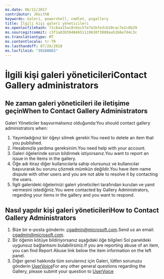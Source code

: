 ```yaml
---
ms.date: 06/12/2017
contributor: JKeithB
keywords: Galeri, powershell, cmdlet, psgallery
title: İlgili kişi galeri yöneticileri
ms.openlocfilehash: 71c8aa15ac0c6ec57e7e1bfe3cb20cac7e2c6b29
ms.sourcegitcommit: c3f1a83b59484651119630f3089aa51b6e7d4c3c
ms.translationtype: MT
ms.contentlocale: tr-TR
ms.lasthandoff: 07/26/2018
ms.locfileid: "39268662"
---
```

# <a name="contact-gallery-administrators"></a><span data-ttu-id="fbbbd-103">İlgili kişi galeri yöneticileri</span><span class="sxs-lookup"><span data-stu-id="fbbbd-103">Contact Gallery administrators</span></span>

## <a name="when-to-contact-gallery-administrators"></a><span data-ttu-id="fbbbd-104">Ne zaman galeri yöneticileri ile iletişime geçin</span><span class="sxs-lookup"><span data-stu-id="fbbbd-104">When to Contact Gallery Administrators</span></span>

<span data-ttu-id="fbbbd-105">Galeri Yöneticiler başvurmalısınız olduğunda:</span><span class="sxs-lookup"><span data-stu-id="fbbbd-105">You should contact gallery administrators when:</span></span>

1. <span data-ttu-id="fbbbd-106">Yayımladığınız bir öğeyi silmek gerekir.</span><span class="sxs-lookup"><span data-stu-id="fbbbd-106">You need to delete an item that you published.</span></span>
2. <span data-ttu-id="fbbbd-107">Hesabınızla yardıma gereksinim.</span><span class="sxs-lookup"><span data-stu-id="fbbbd-107">You need help with your account.</span></span>
3. <span data-ttu-id="fbbbd-108">Galeri öğelerinde sorun bildirmek istiyorsanız.</span><span class="sxs-lookup"><span data-stu-id="fbbbd-108">You want to report an issue in the items in the gallery.</span></span>
4. <span data-ttu-id="fbbbd-109">Öğe adı itiraz diğer kullanıcılarla sahip olursunuz ve kullanıcılar başvurarak bu sorunu çözmek mümkün değildir.</span><span class="sxs-lookup"><span data-stu-id="fbbbd-109">You have item name dispute with other users and you are not able to resolve it by contacting the users.</span></span>
5. <span data-ttu-id="fbbbd-110">İlgili galerideki öğelerinizi galeri yöneticileri tarafından kurulan ve yanıt vermesini istediğiniz.</span><span class="sxs-lookup"><span data-stu-id="fbbbd-110">You were contacted by Gallery Administrators, regarding your items in the gallery and you want to respond.</span></span>

## <a name="how-to-contact-gallery-administrators"></a><span data-ttu-id="fbbbd-111">Nasıl yapılır kişi galeri yöneticileri</span><span class="sxs-lookup"><span data-stu-id="fbbbd-111">How to Contact Gallery Administrators</span></span>

1. <span data-ttu-id="fbbbd-112">Bize bir e-posta gönderin: cgadmin@microsoft.com.</span><span class="sxs-lookup"><span data-stu-id="fbbbd-112">Send us an email: cgadmin@microsoft.com.</span></span>
2. <span data-ttu-id="fbbbd-113">Bir öğenin kötüye bildiriyorsanız aşağıdaki öğe bilgileri Sol paneldeki uygunsuz bağlantısını bulabilirsiniz.</span><span class="sxs-lookup"><span data-stu-id="fbbbd-113">If you are reporting abuse of an item, you can find Report Abuse link below the item information on the left panel.</span></span>
3. <span data-ttu-id="fbbbd-114">Diğer genel hakkında tüm sorularınız için Galeri, lütfen sorunuzu gönderin [UserVoice](http://windowsserver.uservoice.com/forums/301869-powershell)</span><span class="sxs-lookup"><span data-stu-id="fbbbd-114">For any other general questions regarding the Gallery, please submit your question to [UserVoice](http://windowsserver.uservoice.com/forums/301869-powershell)</span></span>